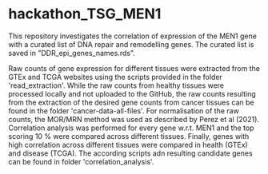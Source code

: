 # hackathon_TSG_MEN1
This repository investigates the correlation of expression of the MEN1 gene with a curated list of DNA repair and remodelling genes. The curated list is saved in "DDR_epi_genes_names.rds".

Raw counts of gene expression for different tissues were extracted from the GTEx and TCGA websites using the scripts provided in the folder 'read_extraction'. While the raw counts from healthy tissues were processed locally and not uploaded to the GitHub, the raw counts resulting from the extraction of the desired gene counts from cancer tissues can be found in the folder 'cancer-data-all-files'. 
For normalisation of the raw counts, the MOR/MRN method was used as described by Perez et al (2021). Correlation analysis was performed for every gene w.r.t. MEN1 and the top scoring 10 % were compared across different tissues. Finally, genes with high correlation across different tissues were compared in health (GTEx) and disease (TCGA). The according scripts adn resulting candidate genes can be found in folder 'correlation_analysis'.
